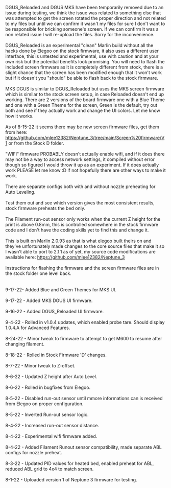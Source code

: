 DGUS_Reloaded and DGUS MKS have been temporarily removed due to an issue during testing, we think the issue was related to something else that was attempted to get the screen rotated the proper direction and not related to my files but until we can confirm it wasn't my files for sure I don't want to be responsible for bricking someone's screen. If we can confirm it was a non related issue I will re-upload the files. Sorry for the inconvenience.<br><br>
DGUS_Reloaded is an experimental "clean" Marlin build without all the hacks done by Elegoo on the stock firmware, it also uses a different user interface, this is untested and experimental, use with caution and at your own risk but the potential benefits look promising. You will need to flash the included screen firmware as it is completely different from stock, there is a slight chance that the screen has been modified enough that it won't work but if it doesn't you "should" be able to flash back to the stock firmware.<br><br>
MKS DGUS is similar to DGUS_Reloaded but uses the MKS screen firmware which is similar to the stock screen setup, in case Reloaded doesn't end up working. There are 2 versions of the board firmware one with a Blue Theme and one with a Green Theme for the screen, Green is the default, try out both and see if they actually work and change the UI colors. Let me know how it works.<br><br>
As of 8-15-22 it seems there may be new screen firmware files, get them from here: https://github.com/mlee12382/Neptune_3/tree/main/Screen%20firmware/V1 or from the Stock D folder.<br><br>
"WIFI" firmware PROBABLY doesn't actually enable wifi, and if it does there may not be a way to access network settings, it compiled without error though so figured I would throw it up as an experiment. If it does actually work PLEASE let me know :D if not hopefully there are other ways to make it work. <br><br>
There are separate configs both with and without nozzle preheating for Auto Leveling.<br><br>
Test them out and see which version gives the most consistent results, stock firmware preheats the bed only.<br><br>
The Filament run-out sensor only works when the current Z height for the print is above 0.8mm, this is controlled somewhere in the stock firmware code and I don't have the coding skills yet to find this and change it.<br><br>
This is built on Marlin 2.0.93 as that is what elegoo built theirs on and they've unfortunately made changes to the core source files that make it so I wasn't able to port to 2.1.1 as of yet, my source code modifications are available here: https://github.com/mlee12382/Neptune_3<br><br>
Instructions for flashing the firmware and the screen firmware files are in the stock folder one level back.<br><br><br>
9-17-22- Added Blue and Green Themes for MKS UI.<br><br>
9-17-22 - Added MKS DGUS UI firmware.<br><br>
9-16-22 - Added DGUS_Reloaded UI firmware.<br><br>
9-4-22 - Rolled in v1.0.4 updates, which enabled probe tare. Should display 1.0.4.A for Advanced Features.<br><br>
8-24-22 - Minor tweak to firmware to attempt to get M600 to resume after changing filament.<br><br>
8-18-22 - Rolled in Stock Firmware 'D' changes.<br><br>
8-7-22 - Minor tweak to Z-offset.<br><br>
8-6-22 - Updated Z height after Auto Level.<br><br>
8-6-22 - Rolled in bugfixes from Elegoo.<br><br>
8-5-22 - Disabled run-out sensor until mmore informations can is received from Elegoo on proper configuration.<br><br>
8-5-22 - Inverted Run-out sensor logic.<br><br>
8-4-22 - Increased run-out sensor distance.<br><br>
8-4-22 - Experimental wifi firmware added.<br><br>
8-4-22 - Added Filament Runout sensor compatibility, made separate ABL configs for nozzle preheat. <br><br>
8-3-22 - Updated PID values for heated bed, enabled preheat for ABL, reduced ABL grid to 4x4 to match screen.<br><br>
8-1-22 - Uploaded version 1 of Neptune 3 firmware for testing.
